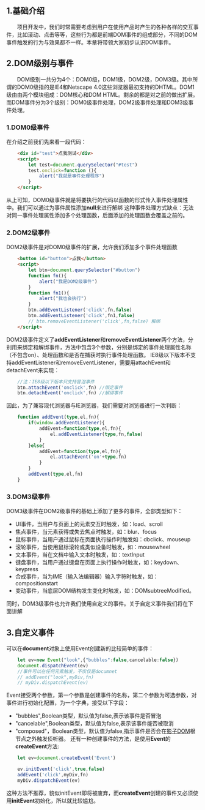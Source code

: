 ## 1.基础介绍

　　项目开发中，我们时常需要考虑到用户在使用产品时产生的各种各样的交互事件，比如滚动、点击等等，这些行为都是前端DOM事件的组成部分，不同的DOM事件触发的行为与效果都不一样。本章将带领大家初步认识DOM事件。

## 2.DOM级别与事件

　　DOM级别一共分为4个：DOM0级，DOM1级，DOM2级，DOM3级。其中所谓的DOM0级指的是IE4和Netscape 4.0这些浏览器最初支持的DHTML。DOM1级由由两个模块组成：DOM核心和DOM HTML。剩余的都是对之前的做出扩展。而DOM事件分为3个级别：DOM0级事件处理，DOM2级事件处理和DOM3级事件处理。

### 1.DOM0级事件

在介绍之前我们先来看一段代码：
```html
    <div id="test">点我测试</div>
    <script>
        let test=document.querySelector("#test")
        test.onclick=function (){
            alert("我就是事件处理程序")
        }
    </script>
```
从上可知，DOM0级事件就是将要执行的代码以函数的形式传入事件处理属性中。我们可以通过为事件属性添加<strong>null</strong>来进行解绑
这种事件处理方式缺点：无法对同一事件处理属性添加多个处理函数，后面添加的处理函数会覆盖之前的。

### 2.DOM2级事件

DOM2级事件是对DOM0级事件的扩展，允许我们添加多个事件处理函数
```html
    <button id="button">点我</button>
    <script>
        let btn=document.querySelector("#button")
        function fn(){
            alert("我是DOM2级事件")
        }
        function fn1(){
            alert("我也会执行")
        }
        btn.addEventListener('click',fn,false)
        btn.addEventListener('click',fn1,false)
        // btn.removeEventListener('click',fn,false) 解绑
    </script>
```
DOM2级事件定义了<strong>addEventListener</strong>和<strong>removeEventListener</strong>两个方法，分别用来绑定和解绑事件，方法中包含3个参数，分别是绑定的事件处理属性名称（不包含on）、处理函数和是否在捕获时执行事件处理函数。
IE8级以下版本不支持addEventListener和removeEventListener，需要用attachEvent和detachEvent来实现：
```typescript
    //注：IE8级以下版本只支持冒泡事件
    btn.attachEvent('onclick',fn) //绑定事件
    btn.detachEvent('onclick',fn) //解绑事件
```
因此，为了兼容现代浏览器与IE浏览器，我们需要对浏览器进行一次判断：
```typescript
    function addEvent(type,el,fn){
        if(window.addEventListener){
            addEvent=function(type,el,fn){
                el.addEventListener(type,fn,false)
            }
        }else{
            addEvent=function(type,el,fn){
                el.attachEvent('on'+type,fn)
            }
        }
        addEvent(type,el,fn)
    }
```

### 3.DOM3级事件

DOM3级事件在DOM2级事件的基础上添加了更多的事件，全部类型如下：
   - UI事件，当用户与页面上的元素交互时触发，如：load、scroll
   - 焦点事件，当元素获得或失去焦点时触发，如：blur、focus
   - 鼠标事件，当用户通过鼠标在页面执行操作时触发如：dbclick、mouseup
   - 滚轮事件，当使用鼠标滚轮或类似设备时触发，如：mousewheel
   - 文本事件，当在文档中输入文本时触发，如：textInput
   - 键盘事件，当用户通过键盘在页面上执行操作时触发，如：keydown、keypress
   - 合成事件，当为IME（输入法编辑器）输入字符时触发，如：compositionstart
   - 变动事件，当底层DOM结构发生变化时触发，如：DOMsubtreeModified。
   
同时，DOM3级事件也允许我们使用自定义的事件。关于自定义事件我们将在下面讲解

## 3.自定义事件
可以在<strong>document</strong>对象上使用Event创建新的比较简单的事件：
```typescript
    let ev=new Event("look",{"bubbles":false,cancelable:false})
    document.dispatchEvent(ev)
    //事件可以在任何元素触发，不仅仅是documnet
    // addEvent("look",myDiv,fn)
    // myDiv.dispatchEvent(ev)
```
Event接受两个参数，第一个参数是创建事件的名称，第二个参数为可选参数，对事件进行初始化配置，为一个字典，接受以下字段：
- "bubbles",Boolean类型，默认值为false,表示该事件是否冒泡
- "cancelable",Boolean类型，默认值为false,表示该事件能否被取消
- "composed"，Boolean类型，默认值为false,指示事件是否会在<a href="https://developer.mozilla.org/zh-CN/docs/Web/Web_Components/%E5%BD%B1%E5%AD%90_DOM">影子DOM</a>根节点之外触发侦听器。
还有一种创建事件的方法，是使用<strong>Event</strong>的<strong>createEvent</strong>方法:
```typescript
    let ev=document.createEvent('Event')

    ev.initEvent('click',true,false)
    addEvent('click',myDiv,fn)
    myDiv.dispatchEvent(ev)
```
这种方法不推荐，貌似initEvent即将被废弃，而<strong>createEvent</strong>创建的事件又必须使用<strong>initEvent</strong>初始化，所以就比较尴尬。